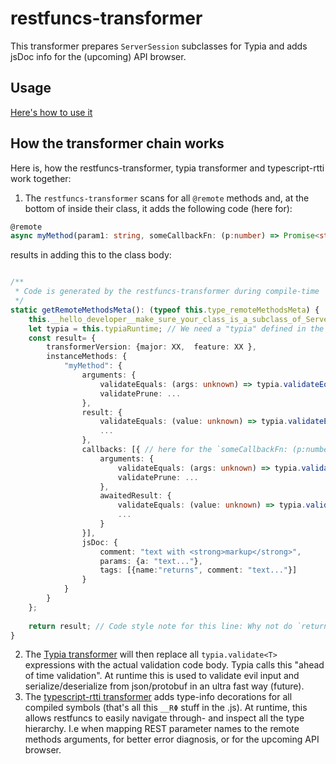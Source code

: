 # restfuncs-transformer
This transformer prepares `ServerSession` subclasses for Typia and adds jsDoc info for the (upcoming) API browser.

## Usage
[Here's how to use it](https://github.com/bogeeee/restfuncs/tree/3.x/readme.md#setting-up-the-build-here-it-gets-a-bit-nasty-)


## How the transformer chain works
Here is, how the restfuncs-transformer, typia transformer and typescript-rtti work together: 
1. The `restfuncs-transformer` scans for all `@remote` methods and, at the bottom of inside their class, it adds the following code (here for):
````typescript
@remote
async myMethod(param1: string, someCallbackFn: (p:number) => Promise<string>);
````

results in adding this to the class body:

````typescript

/**
 * Code is generated by the restfuncs-transformer during compile-time
 */
static getRemoteMethodsMeta(): (typeof this.type_remoteMethodsMeta) {
    this.__hello_developer__make_sure_your_class_is_a_subclass_of_ServerSession // Give a friendly error message when this is not the case. Otherwise the following statement "const typia = ..." would fail and leaves the user wondering.
    let typia = this.typiaRuntime; // We need a "typia" defined in the scope, but let restfuncs manage where that dependency comes from
    const result= {
        transformerVersion: {major: XX,  feature: XX },
        instanceMethods: {
            "myMethod": {
                arguments: {
                    validateEquals: (args: unknown) => typia.validateEquals<[param1: string, someCallback: "_callback"]>(args), // Note: Can be 
                    validatePrune: ...
                },                
                result: {
                    validateEquals: (value: unknown) => typia.validateEquals<Awaited<ReturnType<typeof this.prototype["myMethod"]>>>(value),
                    ...
                },
                callbacks: [{ // here for the `someCallbackFn: (p:number) => Promise<string>` declaration
                    arguments: {
                        validateEquals: (args: unknown) => typia.validateEquals<[p: number]>(args),
                        validatePrune: ...
                    },
                    awaitedResult: {
                        validateEquals: (value: unknown) => typia.validateEquals<string>(value),
                        ...
                    }
                }],
                jsDoc: {
                    comment: "text with <strong>markup</strong>", 
                    params: {a: "text..."},
                    tags: [{name:"returns", comment: "text..."}]
                }
            }
        }
    };
    
    return result; // Code style note for this line: Why not do `return {...}` directly ? This tiny difference allows for extra properties which ensure backward compatibility with older "restfuncs-server" packages.
}
````

2. The [Typia transformer](https://typia.io/) will then replace all `typia.validate<T>` expressions with the actual validation code body. Typia calls this "ahead of time validation". At runtime this is used to validate evil input and serialize/deserialize from json/protobuf in an ultra fast way (future).
3. The [typescript-rtti transformer](https://typescript-rtti.org/) adds type-info decorations for all compiled symbols (that's all this `__RΦ` stuff in the .js). At runtime, this allows restfuncs to easily navigate through- and inspect all the type hierarchy. I.e when mapping REST parameter names to the remote methods arguments, for better error diagnosis, or for the upcoming API browser.